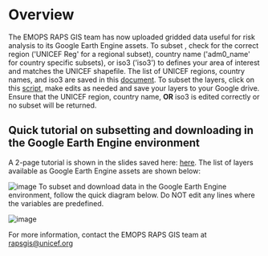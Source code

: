 # Overview

The EMOPS RAPS GIS team has now uploaded gridded data useful for risk analysis to its Google Earth Engine assets. To subset , check for the correct region ('UNICEF Reg' for a regional subset), country name ('adm0_name' for country specific subsets), or iso3 ('iso3') to defines your area of interest and matches the UNICEF shapefile. The list of UNICEF regions, country names, and iso3 are saved in this <a href="https://github.com/emopsraps/Subsets/blob/main/UNICEF_Geosight_Country_id.csv">document</a>. To subset the layers, click on this <a href="https://code.earthengine.google.com/?scriptPath=users%2Femopsraps%2FScripts%3ASubset%20gridded%20data%20by%20country%20or%20region%2020240924">script</a>, make edits as needed and save your layers to your Google drive. Ensure that the UNICEF region, country name, <b>OR</b> iso3 is edited correctly or no subset will be returned.

## Quick tutorial on subsetting and downloading in the Google Earth Engine environment
A 2-page tutorial is shown in the slides saved here: <a href="https://github.com/emopsraps/Subset-gridded-data-Using-GEE/blob/main/Gridded%20data%20subset%20using%20GEE.pdf">here</a>. The list of layers available as Google Earth Engine assets are shown below:

![image](https://github.com/user-attachments/assets/5e7577db-5580-4579-a61a-d1e25115449a)
To subset and download data in the Google Earth Engine environment, follow the quick diagram below. Do NOT edit any lines where the variables are predefined.

![image](https://github.com/user-attachments/assets/84f61254-aa1d-477c-b717-3edf902b2692)


 


For more information, contact the EMOPS RAPS GIS team at rapsgis@unicef.org

 



